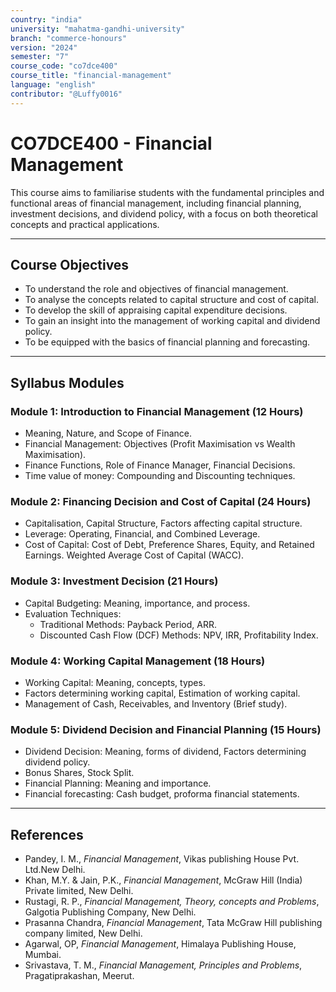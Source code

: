 ```yaml
---
country: "india"
university: "mahatma-gandhi-university"
branch: "commerce-honours"
version: "2024"
semester: "7"
course_code: "co7dce400"
course_title: "financial-management"
language: "english"
contributor: "@Luffy0016"
---
```

# CO7DCE400 - Financial Management

This course aims to familiarise students with the fundamental principles and functional areas of financial management, including financial planning, investment decisions, and dividend policy, with a focus on both theoretical concepts and practical applications.

---
## Course Objectives

* To understand the role and objectives of financial management.
* To analyse the concepts related to capital structure and cost of capital.
* To develop the skill of appraising capital expenditure decisions.
* To gain an insight into the management of working capital and dividend policy.
* To be equipped with the basics of financial planning and forecasting.

---
## Syllabus Modules

### Module 1: Introduction to Financial Management (12 Hours)
* Meaning, Nature, and Scope of Finance.
* Financial Management: Objectives (Profit Maximisation vs Wealth Maximisation).
* Finance Functions, Role of Finance Manager, Financial Decisions.
* Time value of money: Compounding and Discounting techniques.

### Module 2: Financing Decision and Cost of Capital (24 Hours)
* Capitalisation, Capital Structure, Factors affecting capital structure.
* Leverage: Operating, Financial, and Combined Leverage.
* Cost of Capital: Cost of Debt, Preference Shares, Equity, and Retained Earnings. Weighted Average Cost of Capital (WACC).

### Module 3: Investment Decision (21 Hours)
* Capital Budgeting: Meaning, importance, and process.
* Evaluation Techniques:
    * Traditional Methods: Payback Period, ARR.
    * Discounted Cash Flow (DCF) Methods: NPV, IRR, Profitability Index.

### Module 4: Working Capital Management (18 Hours)
* Working Capital: Meaning, concepts, types.
* Factors determining working capital, Estimation of working capital.
* Management of Cash, Receivables, and Inventory (Brief study).

### Module 5: Dividend Decision and Financial Planning (15 Hours)
* Dividend Decision: Meaning, forms of dividend, Factors determining dividend policy.
* Bonus Shares, Stock Split.
* Financial Planning: Meaning and importance.
* Financial forecasting: Cash budget, proforma financial statements.

---
## References
* Pandey, I. M., *Financial Management*, Vikas publishing House Pvt. Ltd.New Delhi.
* Khan, M.Y. & Jain, P.K., *Financial Management*, McGraw Hill (India) Private limited, New Delhi.
* Rustagi, R. P., *Financial Management, Theory, concepts and Problems*, Galgotia Publishing Company, New Delhi.
* Prasanna Chandra, *Financial Management*, Tata McGraw Hill publishing company limited, New Delhi.
* Agarwal, OP, *Financial Management*, Himalaya Publishing House, Mumbai.
* Srivastava, T. M., *Financial Management, Principles and Problems*, Pragatiprakashan, Meerut.